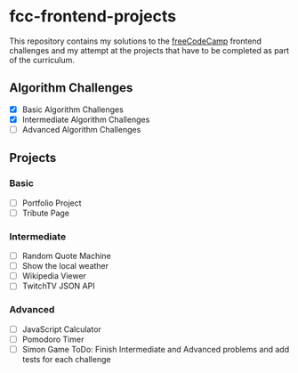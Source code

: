 # fcc-frontend-projects

This repository contains my solutions to the [freeCodeCamp](https://www.freecodecamp.org) frontend challenges and my attempt at the projects that have to be completed as part of the curriculum.

## Algorithm Challenges
- [x] Basic Algorithm Challenges
- [x] Intermediate Algorithm Challenges
- [ ] Advanced Algorithm Challenges

## Projects
### Basic
- [ ] Portfolio Project
- [ ] Tribute Page

### Intermediate
- [ ] Random Quote Machine
- [ ] Show the local weather
- [ ] Wikipedia Viewer
- [ ] TwitchTV JSON API

### Advanced
- [ ] JavaScript Calculator
- [ ] Pomodoro Timer
- [ ] Simon Game
ToDo: Finish Intermediate and Advanced problems and add tests for each challenge
